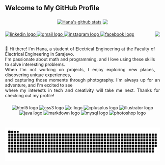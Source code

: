 <h2 align="left">Welcome to My GitHub Profile</h2>

###

<div align="center">
  <a href="https://github.com/anuraghazra/github-readme-stats"><img align="center" src="https://github-readme-stats.vercel.app/api?username=mahmutovichana&show_icons=true&include_all_commits=true&theme=cobalt&hide_border=true" height="150" alt="Hana's github stats" /></a>
  <a href="https://github.com/anuraghazra/github-readme-stats"><img align="center" src="https://github-readme-stats.vercel.app/api/top-langs/?username=mahmutovichana&layout=compact&theme=cobalt&hide_border=true" height="150"/></a>
</div>

###
<div align="right">
<img align="right" height="150" src="https://raw.githubusercontent.com/snipe/animated-gifs/master/welcome-friendly/sit-with-me.gif"  />
</div>

<div align="left">
  <a href="https://www.linkedin.com/in/hana-mahmutovi%C4%87-a1a08a218/" target="_blank">
    <img src="https://raw.githubusercontent.com/maurodesouza/profile-readme-generator/master/src/assets/icons/social/linkedin/default.svg" width="52" height="40" alt="linkedin logo"  />
  </a>
  <a href="mailto:hmahmutovi3@etf.unsa.ba?subject=My%20subject&body=My%20email%20body" target="_blank">
    <img src="https://raw.githubusercontent.com/maurodesouza/profile-readme-generator/master/src/assets/icons/social/gmail/default.svg" width="52" height="40" alt="gmail logo"  />
  </a>
  <a href="https://www.instagram.com/hanamahmutovic/" target="_blank">
    <img src="https://raw.githubusercontent.com/maurodesouza/profile-readme-generator/master/src/assets/icons/social/instagram/default.svg" width="52" height="40" alt="instagram logo"  />
  </a>
  <a href="https://www.facebook.com/hana.mahmut/" target="_blank">
    <img src="https://raw.githubusercontent.com/maurodesouza/profile-readme-generator/master/src/assets/icons/social/facebook/default.svg" width="52" height="40" alt="facebook logo"  />
  </a>
  <br><br/>
<p align="justify">👋 Hi there! I'm Hana, a student of Electrical Engineering at the Faculty of Electrical Engineering in Sarajevo. 
  <br>
  I'm passionate about math and programming, and I love using these skills to solve interesting problems. 
  <br>
  When I'm not working on projects, I enjoy exploring new places, discovering unique experiences, 
  <br>
  and capturing those moments through photography. I'm always up for an adventure, and I'm excited to see
  <br> where my interests in tech and creativity will take me next. Thanks for checking out my profile!</p>
  </div>


###

<div align="center">
  <img src="https://cdn.jsdelivr.net/gh/devicons/devicon/icons/html5/html5-original.svg" height="30" width="42" alt="html5 logo"  />
  <img src="https://cdn.jsdelivr.net/gh/devicons/devicon/icons/css3/css3-original.svg" height="30" width="42" alt="css3 logo"  />
  <img src="https://cdn.jsdelivr.net/gh/devicons/devicon/icons/c/c-original.svg" height="30" width="42" alt="c logo"  />
  <img src="https://cdn.jsdelivr.net/gh/devicons/devicon/icons/cplusplus/cplusplus-original.svg" height="30" width="42" alt="cplusplus logo"  />
  <img src="https://cdn.jsdelivr.net/gh/devicons/devicon/icons/illustrator/illustrator-plain.svg" height="30" width="42" alt="illustrator logo"  />
  <img src="https://cdn.jsdelivr.net/gh/devicons/devicon/icons/java/java-original.svg" height="30" width="42" alt="java logo"  />
  <img src="https://cdn.jsdelivr.net/gh/devicons/devicon/icons/markdown/markdown-original.svg" height="30" width="42" alt="markdown logo"  />
  <img src="https://cdn.jsdelivr.net/gh/devicons/devicon/icons/mysql/mysql-original.svg" height="30" width="42" alt="mysql logo"  />
  <img src="https://cdn.jsdelivr.net/gh/devicons/devicon/icons/photoshop/photoshop-plain.svg" height="30" width="42" alt="photoshop logo"  />
</div>

###

<br clear="both">

<img align="center" src="https://github.com/mahmutovichana/mahmutovichana/blob/output/github-contribution-grid-snake.svg" alt="Snake animation" />

###
